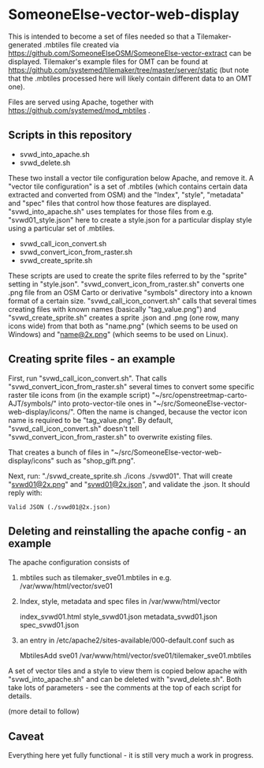 # SomeoneElse-vector-web-display

This is intended to become a set of files needed so that a Tilemaker-generated .mbtiles file created via https://github.com/SomeoneElseOSM/SomeoneElse-vector-extract can be displayed.  Tilemaker's example files for OMT can be found at https://github.com/systemed/tilemaker/tree/master/server/static (but note that the .mbtiles processed here will likely contain different data to an OMT one).

Files are served using Apache, together with https://github.com/systemed/mod_mbtiles .

## Scripts in this repository

* svwd_into_apache.sh
* svwd_delete.sh

These two install a vector tile configuration below Apache, and remove it.  A "vector tile configuration" is a set of .mbtiles (which contains certain data extracted and converted from OSM) and the "Index", "style", "metadata" and "spec" files that control how those features are displayed.  "svwd_into_apache.sh" uses templates for those files from e.g. "svwd01_style.json" here to create a style.json for a particular display style using a particular set of .mbtiles.

* svwd_call_icon_convert.sh
* svwd_convert_icon_from_raster.sh
* svwd_create_sprite.sh

These scripts are used to create the sprite files referred to by the "sprite" setting in "style.json".  "svwd_convert_icon_from_raster.sh" converts one .png file from an OSM Carto or derivative "symbols" directory into a known format of a certain size.  "svwd_call_icon_convert.sh" calls that several times creating files with known names (basically "tag_value.png") and "svwd_create_sprite.sh" creates a sprite .json and .png (one row, many icons wide) from that both as "name.png" (which seems to be used on Windows) and "name@2x.png" (which seems to be used on Linux).

## Creating sprite files - an example

First, run "svwd_call_icon_convert.sh".  That calls "svwd_convert_icon_from_raster.sh" several times to convert some specific raster tile icons from (in the example script) "~/src/openstreetmap-carto-AJT/symbols/" into proto-vector-tile ones in "~/src/SomeoneElse-vector-web-display/icons/".  Often the name is changed, because the vector icon name is required to be "tag_value.png".  By default, "svwd_call_icon_convert.sh" doesn't tell "svwd_convert_icon_from_raster.sh" to overwrite existing files.

That creates a bunch of files in "~/src/SomeoneElse-vector-web-display/icons" such as "shop_gift.png".

Next, run: "./svwd_create_sprite.sh ./icons ./svwd01".  That will create "svwd01@2x.png" and "svwd01@2x.json", and validate the .json.  It should reply with:

    Valid JSON (./svwd01@2x.json)

## Deleting and reinstalling the apache config - an example

The apache configuration consists of

1) mbtiles such as tilemaker_sve01.mbtiles in e.g. /var/www/html/vector/sve01

2) Index, style, metadata and spec files in /var/www/html/vector

    index_svwd01.html
    style_svwd01.json
    metadata_svwd01.json
    spec_svwd01.json

3) an entry in /etc/apache2/sites-available/000-default.conf such as

    MbtilesAdd sve01 /var/www/html/vector/sve01/tilemaker_sve01.mbtiles

A set of vector tiles and a style to view them is copied below apache with "svwd_into_apache.sh" and can be deleted with "svwd_delete.sh".  Both take lots of parameters - see the comments at the top of each script for details.

(more detail to follow)

## Caveat

Everything here yet fully functional - it is still very much a work in progress.
